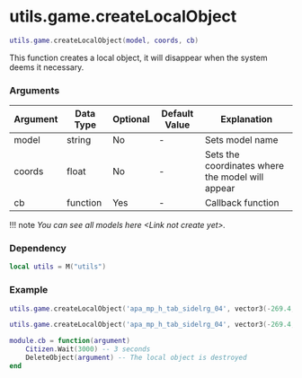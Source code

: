 # utils.game.createLocalObject

```lua
utils.game.createLocalObject(model, coords, cb)
```
This function creates a local object, it will disappear when the system deems it necessary.

### Arguments
| Argument      | Data Type | Optional | Default Value | Explanation |
|---------------|-----------|----------|---------------|-------------|
| model | string | No | - | Sets model name |
| coords | float | No | - | Sets the coordinates where the model will appear |
| cb | function | Yes | - | Callback function |

!!! note
    *You can see all models here <Link not create yet\>.*

### Dependency
```lua
local utils = M("utils")
```

### Example
```lua
utils.game.createLocalObject('apa_mp_h_tab_sidelrg_04', vector3(-269.4, -955.3, 31.2)) -- The local object is created
```
```lua
utils.game.createLocalObject('apa_mp_h_tab_sidelrg_04', vector3(-269.4, -955.3, 31.2), module.cb) -- The local object is created

module.cb = function(argument)
    Citizen.Wait(3000) -- 3 seconds
	DeleteObject(argument) -- The local object is destroyed
end
```